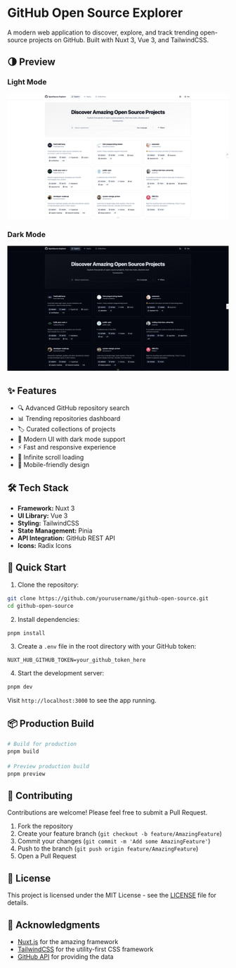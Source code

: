 # GitHub Open Source Explorer

A modern web application to discover, explore, and track trending open-source projects on GitHub. Built with Nuxt 3, Vue 3, and TailwindCSS.

## 🌗 Preview

### Light Mode
![GitHub Open Source Explorer Light Mode](/PREVIEW_LIGHT.png)

### Dark Mode
![GitHub Open Source Explorer Dark Mode](/PREVIEW_DARK.png)

## ✨ Features

- 🔍 Advanced GitHub repository search
- 📊 Trending repositories dashboard
- 🏷️ Curated collections of projects
- 🎨 Modern UI with dark mode support
- ⚡ Fast and responsive experience
- 🚀 Infinite scroll loading
- 📱 Mobile-friendly design

## 🛠️ Tech Stack

- **Framework:** Nuxt 3
- **UI Library:** Vue 3
- **Styling:** TailwindCSS
- **State Management:** Pinia
- **API Integration:** GitHub REST API
- **Icons:** Radix Icons

## 🚀 Quick Start

1. Clone the repository:
```bash
git clone https://github.com/yourusername/github-open-source.git
cd github-open-source
```

2. Install dependencies:
```bash
pnpm install
```

3. Create a `.env` file in the root directory with your GitHub token:
```env
NUXT_HUB_GITHUB_TOKEN=your_github_token_here
```

4. Start the development server:
```bash
pnpm dev
```

Visit `http://localhost:3000` to see the app running.

## 📦 Production Build

```bash
# Build for production
pnpm build

# Preview production build
pnpm preview
```

## 🤝 Contributing

Contributions are welcome! Please feel free to submit a Pull Request.

1. Fork the repository
2. Create your feature branch (`git checkout -b feature/AmazingFeature`)
3. Commit your changes (`git commit -m 'Add some AmazingFeature'`)
4. Push to the branch (`git push origin feature/AmazingFeature`)
5. Open a Pull Request

## 📝 License

This project is licensed under the MIT License - see the [LICENSE](LICENSE) file for details.

## 🙏 Acknowledgments

- [Nuxt.js](https://nuxt.com/) for the amazing framework
- [TailwindCSS](https://tailwindcss.com/) for the utility-first CSS framework
- [GitHub API](https://docs.github.com/en/rest) for providing the data
